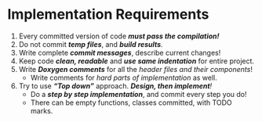 Implementation Requirements
===========================

 1. Every committed version of code ***must pass the compilation!***
 2. Do not commit ***temp files***, and ***build results**.*
 3. Write complete ***commit messages***, describe current changes!
 4. Keep code ***clean, readable*** and ***use same indentation*** for entire project.
 5. Write ***Doxygen comments*** for all the *header files and their components*!
    - Write comments for *hard parts of implementation* as well.
 6. Try to use ***“Top down”*** approach. ***Design, then implement**!*
    - Do a ***step by step implementation***, and commit every step you do! 
    - There can be empty functions, classes committed, with TODO marks. 
